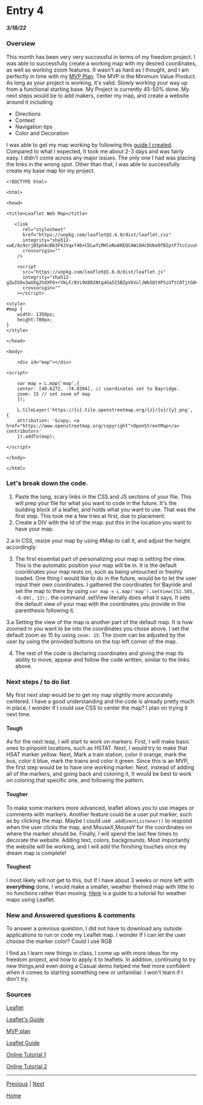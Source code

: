 # Entry 4
##### 3/18/22
### Overview
This month has been very very successful in terms of my freedom project. I was able to successfully create a working map with my desired coordinates, as well as working zoom features. It wasn't as hard as I thought, and I am perfectly in time with my [MVP Plan](https://docs.google.com/document/d/1WPoUtDxDtXmFJ1bUfcMtytF-ZiVZD5GwN2wqt8km6Hc/edit?usp=sharing). The MVP is the Minimum Value Product. As long as your project is working, it's valid. Slowly working your way up from a functional starting base. My Project is currently 45-50% done. My next steps would be to add makers, center my map, and create a website around it including
- Directions
- Context
- Navigation tips
- Color and Decoration

I was able to get my map working by following this [guide I created](https://docs.google.com/document/d/18fefLc6nQL6y_yu4SGAUnliXsFcpn5lnHqkHvMBBpSg/edit?usp=sharing). Compared to what I expected, It took me about 2-3 days and was fairly easy. I didn't come across any major issues. The only one I had was placing the links in the wrong spot. Other than that, I was able to successfully create my base map for my project.
```JS
<!DOCTYPE html>

<html>

<head>

<title>Leaflet Web Map</title>

   <link
      rel="stylesheet"
      href="https://unpkg.com/leaflet@1.6.0/dist/leaflet.css"
      integrity="sha512-xwE/Az9zrjBIphAcBb3F6JVqxf46+CDLwfLMHloNu6KEQCAWi6HcDUbeOfBIptF7tcCzusKFjFw2yuvEpDL9wQ=="
      crossorigin=""
    />

    <script
      src="https://unpkg.com/leaflet@1.6.0/dist/leaflet.js"
      integrity="sha512-gZwIG9x3wUXg2hdXF6+rVkLF/0Vi9U8D2Ntg4Ga5I5BZpVkVxlJWbSQtXPSiUTtC0TjtGOmxa1AJPuV0CPthew=="
      crossorigin=""
    ></script>

<style>
#map {   
    width: 1350px;
    height:700px;
}
</style>

</head>

<body>

    <div id="map"></div>

<script>

    var map = L.map('map',{
    center: [40.6272, -74.0304], // coordinates set to Bayridge.
    zoom: 15 // set zoom of map
    });

    L.tileLayer('https://{s}.tile.openstreetmap.org/{z}/{x}/{y}.png', {
    attribution: '&copy; <a href="https://www.openstreetmap.org/copyright">OpenStreetMap</a> contributors'
    }).addTo(map);

</script>

</body>

</html>
```

### Let's break down the code.
1. Paste the long, scary links in the CSS and JS sections of your file. This will prep your file for what you want to code in the future. It's the building block of a leaflet, and holds what you want to use. That was the first step. This took me a few tries at first, due to placement.
2. Create a DIV with the Id of the map. put this in the location you want to have your map.


2.a In CSS, resize your map by using #Map to call it, and adjust the height accordingly.

3. The first essential part of personalizing your map is setting the view. This is the automatic position your map will be in. It is the default coordinates your map rests on, such as being untouched or freshly loaded. One thing I would like to do in the future, would be to let the user input their own coordinates. I gathered the coordinates for Bayride and set the map to there by using ``var map = L.map('map').setView([51.505, -0.09], 13);``. the command .setView literally does what it says. It sets the default view of your map with the coordinates you provide in the parenthesis following it.


3.a Setting the view of the map is another part of the default map. It is how zoomed in you want to be into the coordinates you chose above. I set the default zoom as 15 by using ``zoom: 15``. The zoom can be adjusted  by the user by using the provided buttons on the top left corner of the map.

4. The rest of the code is declaring coordinates and giving the map its ability to move, appear and follow the code written, similar to the links above.

### Next steps / to do list
My first next step would be to get my map slightly more accurately centered. I have a good understanding and the code is already pretty much in place, I wonder if I could use CSS to center the map? I plan on trying it next time.

#### Tough
As for the next leap, I will start to work on markers. First, I will make basic ones to pinpoint locations, such as HSTAT. Next, I would try to make that HSAT marker yellow. Next, Mark a train station, color it orange, mark the bus, color it blue, mark the trains and color it green. Since this is an MVP, the first step would be to have one working marker. Next, instead of adding all of the markers, and going back and coloring it, It would be best to work on coloring that specific one, and following the pattern.

#### Tougher
To make some markers more advanced, leaflet allows you to use images or comments with markers. Another feature could be a user put marker, such as by clicking the map. Maybe I could use ``.addEventListener()`` to respond when the user clicks the map, and MouseX,MouseY for the coordinates on where the marker should be.
 Finally, I will spend the last few times to decorate the website. Adding text, colors, backgrounds. Most importantly the website will be working, and I will add the finishing touches once my dream map is complete!
 
 #### Toughest
 I most likely will not get to this, but If I have about 3 weeks or more left with **everything** done, I would make a smaller, weather themed map with little to no functions rather than moving. [Here](https://www.aerisweather.com/blog/2020/10/21/animate-weather-data-with-leaflet-and-aerisweather/) is a guide to a tutorial for weather maps using Leaflet.

### New and Answered questions & comments
To answer a previous question, I did not have to download any outside applications to run or code my Leaflet map.
I wonder If I can let the user choose the marker color? Could I use RGB

I find as I learn new things in class, I come up with more ideas for my freedom project, and how to apply it to leaflets. In addition, continuing to try new things,and even doing a Casual demo helped me feel more confident when it comes to starting something new or unfamiliar. I won't learn if I don't try. 

### Sources
[Leaflet](https://leafletjs.com/)

[Leaflet's Guide](https://leafletjs.com/SlavaUkraini/examples/quick-start/)

[MVP plan](https://docs.google.com/document/d/1WPoUtDxDtXmFJ1bUfcMtytF-ZiVZD5GwN2wqt8km6Hc/edit?usp=sharing)

[Leaflet Guide](https://docs.google.com/document/d/18fefLc6nQL6y_yu4SGAUnliXsFcpn5lnHqkHvMBBpSg/edit?usp=sharing)

[Online Tutorial 1](http://zevross.com/blog/2014/10/28/tips-for-creating-leafleft-js-maps/)

[Online Tutorial 2](https://www.sitepoint.com/leaflet-create-map-beginner-guide/)

--------------------------------------------------------------------------------------------

[Previous](entry03.md) | [Next](entry05.md)

[Home](../README.md)

